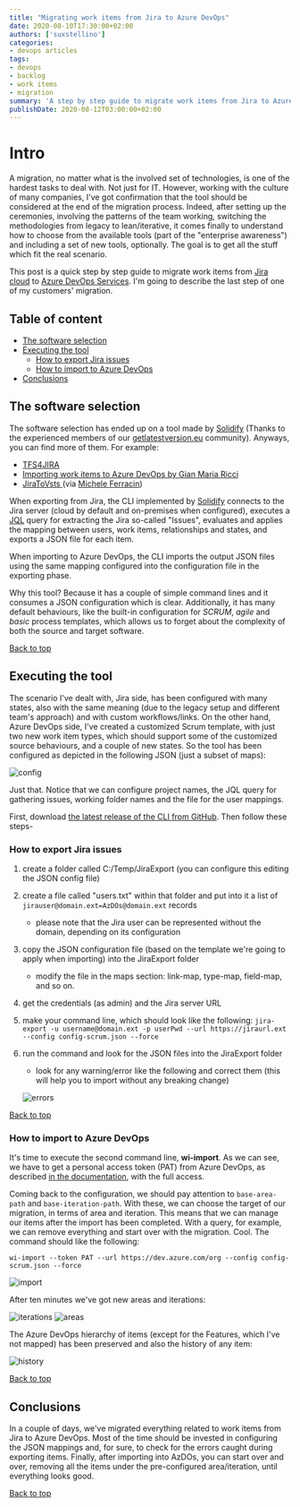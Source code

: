 ```yaml
---
title: "Migrating work items from Jira to Azure DevOps"
date: 2020-08-10T17:30:00+02:00
authors: ['suxstellino']
categories:
- devops articles
tags:
- devops
- backlog
- work items
- migration
summary: 'A step by step guide to migrate work items from Jira to Azure DevOps'
publishDate: 2020-08-12T03:00:00+02:00
---
```


# Intro

A migration, no matter what is the involved set of technologies, is one of the hardest tasks to deal with. Not just for IT. However, working with the culture of many companies, I've got confirmation that the tool should be considered at the end of the migration process. Indeed, after setting up the ceremonies, involving the patterns of the team working, switching the methodologies from legacy to lean/iterative, it comes finally to understand how to choose from the available tools  (part of the "enterprise awareness") and including a set of new tools, optionally. The goal is to get all the stuff which fit the real scenario.

This post is a quick step by step guide to migrate work items from [Jira cloud](https://www.atlassian.com/software/jira) to [Azure DevOps Services](https://azure.microsoft.com/it-it/services/devops/). I'm going to describe the last step of one of my customers' migration.

## Table of content

- [The software selection](#The-software-selection)
- [Executing the tool](#Executing-the-tool)
  - [How to export Jira issues](#How-to-export-Jira-issues)
  - [How to import to Azure DevOps](#How-to-import-to-Azure-DevOps)
- [Conclusions](#Conclusions)

## The software selection

The software selection has ended up on a tool made by [Solidify](https://solidify.se/) (Thanks to the experienced members of our [getlatestversion.eu](https://www.getlatestversion.eu/) community). Anyways, you can find more of them. For example:

- [TFS4JIRA](https://ilclubdellesei.blog/2018/05/21/import-from-jira-to-vsts-in-5-steps/)
- [Importing work items to Azure DevOps by Gian Maria Ricci](http://www.codewrecks.com/blog/index.php/2019/01/19/import-work-item-from-external-system-to-azure-devops/)
- [JiraToVsts ](https://ilclubdellesei.blog/2018/05/21/import-from-jira-to-vsts-in-5-steps/) (via [Michele Ferracin](https://www.getlatestversion.eu/it/authors/phenix/))

When exporting from Jira, the CLI implemented by [Solidify](https://solidify.se/) connects to the Jira server (cloud by default and on-premises when configured), executes a [JQL](https://www.atlassian.com/software/jira/guides/expand-jira/jql) query for extracting the Jira so-called "Issues", evaluates and applies the mapping between users, work items, relationships and states, and exports a JSON file for each item.

When importing to Azure DevOps, the CLI imports the output JSON files using the same mapping configured into the configuration file in the exporting phase.

Why this tool? Because it has a couple of simple command lines and it consumes a JSON configuration which is clear. Additionally, it has many default behaviours, like the built-in configuration for _SCRUM_, _agile_ and _basic_ process templates, which allows us to forget about the complexity of both the source and target software.

[Back to top](#Intro)

## Executing the tool

The scenario I've dealt with, Jira side, has been configured with many states, also with the same meaning (due to the legacy setup and different team's approach) and with custom workflows/links. On the other hand, Azure DevOps side, I've created a customized Scrum template, with just two new work item types, which should support some of the customized source behaviours, and a couple of new states. So the tool has been configured as depicted in the following JSON (just a subset of maps):

![config](./01-config.png)

Just that. Notice that we can configure project names, the JQL query for gathering issues, working folder names and the file for the user mappings.

First, download [the latest release of the CLI from GitHub](https://github.com/solidify/jira-azuredevops-migrator/releases). Then follow these steps-

### How to export Jira issues

1. create a folder called C:/Temp/JiraExport (you can configure this editing the JSON config file)
1. create a file called "users.txt" within that folder and put into it a list of `jirauser@domain.ext=AzDOs@domain.ext` records
    - please note that the Jira user can be represented without the domain, depending on its configuration
1. copy the JSON configuration file (based on the template we're going to apply when importing) into the JiraExport folder
    - modify the file in the maps section: link-map, type-map, field-map, and so on. 
1. get the credentials (as admin) and the Jira server URL
1. make your command line, which should look like the following:
   `jira-export -u username@domain.ext -p userPwd --url https://jiraurl.ext --config config-scrum.json --force`
1. run the command and look for the JSON files into the JiraExport folder
    - look for any warning/error like the following and correct them (this will help you to import without any breaking change)
   
    ![errors](./02-errors.png)

[Back to top](#Intro)

### How to import to Azure DevOps

It's time to execute the second command line, **wi-import**. As we can see, we have to get a personal access token (PAT) from Azure DevOps, as described [in the documentation](https://docs.microsoft.com/en-us/azure/devops/organizations/accounts/use-personal-access-tokens-to-authenticate?view=azure-devops&tabs=preview-page), with the full access.

Coming back to the configuration, we should pay attention to `base-area-path` and `base-iteration-path`. With these, we can choose the target of our migration, in terms of area and iteration. This means that we can manage our items after the import has been completed. With a query, for example, we can remove everything and start over with the migration. Cool. The command should like the following:

`wi-import --token PAT --url https://dev.azure.com/org --config config-scrum.json --force`

![import](./03-import.png)

After ten minutes we've got new areas and iterations:

![iterations](./04-iterations.png)  ![areas](./05-areas.png)

The Azure DevOps hierarchy of items (except for the Features, which I've not mapped) has been preserved and also the history of any item:

![history](./06-history.png)

[Back to top](#Intro)

## Conclusions

In a couple of days, we've migrated everything related to work items from Jira to Azure DevOps. Most of the time should be invested in configuring the JSON mappings and, for sure, to check for the errors caught during exporting items. Finally, after importing into AzDOs, you can start over and over, removing all the items under the pre-configured area/iteration, until everything looks good.

[Back to top](#Intro)